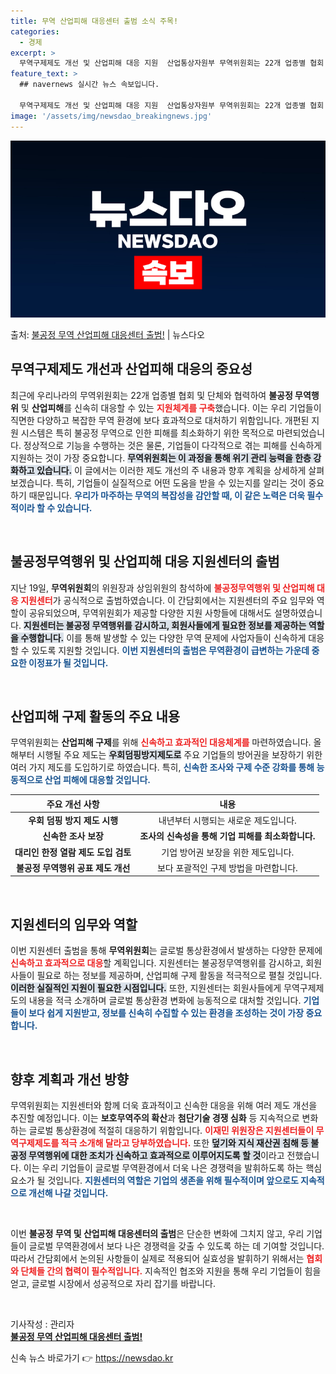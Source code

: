 ```yaml
---
title: 무역 산업피해 대응센터 출범 소식 주목!
categories:
  - 경제
excerpt: >
  무역구제제도 개선 및 산업피해 대응 지원  산업통상자원부 무역위원회는 22개 업종별 협회·단체와 협력하여 우…
feature_text: >
  ## navernews 실시간 뉴스 속보입니다.

  무역구제제도 개선 및 산업피해 대응 지원  산업통상자원부 무역위원회는 22개 업종별 협회·단체와 협력하여 우…
image: '/assets/img/newsdao_breakingnews.jpg'
---
```


![뉴스다오 속보](/assets/img/newsdao_breakingnews.jpg)

<p>출처: <a href="https://newsdao.kr/4936" rel="dofollow">불공정 무역 산업피해 대응센터 출범!</a> | 뉴스다오</p>

<h2 data-ke-size="size26">무역구제제도 개선과 산업피해 대응의 중요성</h2>

<p data-ke-size="size16">최근에 우리나라의 무역위원회는 22개 업종별 협회 및 단체와 협력하여 <b>불공정 무역행위</b> 및 <b>산업피해</b>를 신속히 대응할 수 있는 <b><span style="color: #ee2323;">지원체계를 구축</span></b>했습니다. 이는 우리 기업들이 직면한 다양하고 복잡한 무역 환경에 보다 효과적으로 대처하기 위함입니다. 개편된 지원 시스템은 특히 불공정 무역으로 인한 피해를 최소화하기 위한 목적으로 마련되었습니다. 정상적으로 기능을 수행하는 것은 물론, 기업들이 다각적으로 겪는 피해를 신속하게 지원하는 것이 가장 중요합니다. <b><span style="background-color: #21538527;">무역위원회는 이 과정을 통해 위기 관리 능력을 한층 강화하고 있습니다.</span></b> 이 글에서는 이러한 제도 개선의 주 내용과 향후 계획을 상세하게 살펴보겠습니다. 특히, 기업들이 실질적으로 어떤 도움을 받을 수 있는지를 알리는 것이 중요하기 때문입니다. <b><span style="color: #1a5490;">우리가 마주하는 무역의 복잡성을 감안할 때, 이 같은 노력은 더욱 필수적이라 할 수 있습니다.</span></b></p>

<p data-ke-size="size16">&nbsp;</p>

<h2 data-ke-size="size26">불공정무역행위 및 산업피해 대응 지원센터의 출범</h2>

<p data-ke-size="size16">지난 19일, <b>무역위원회</b>의 위원장과 상임위원의 참석하에 <b><span style="color: #ee2323;">불공정무역행위 및 산업피해 대응 지원센터</span></b>가 공식적으로 출범하였습니다. 이 간담회에서는 지원센터의 주요 임무와 역할이 공유되었으며, 무역위원회가 제공할 다양한 지원 사항들에 대해서도 설명하였습니다. <b><span style="background-color: #21538527;">지원센터는 불공정 무역행위를 감시하고, 회원사들에게 필요한 정보를 제공하는 역할을 수행합니다.</span></b> 이를 통해 발생할 수 있는 다양한 무역 문제에 사업자들이 신속하게 대응할 수 있도록 지원할 것입니다. <b><span style="color: #1a5490;">이번 지원센터의 출범은 무역환경이 급변하는 가운데 중요한 이정표가 될 것입니다.</span></b></p>

<p data-ke-size="size16">&nbsp;</p>

<h2 data-ke-size="size26">산업피해 구제 활동의 주요 내용</h2>

<p data-ke-size="size16">무역위원회는 <b>산업피해 구제</b>를 위해 <b><span style="color: #ee2323;">신속하고 효과적인 대응체계를</span></b> 마련하였습니다. 올해부터 시행될 주요 제도는 <b><span style="background-color: #21538527;">우회덤핑방지제도로</span></b> 주요 기업들의 방어권을 보장하기 위한 여러 가지 제도를 도입하기로 하였습니다. 특히, <b><span style="color: #1a5490;">신속한 조사와 구제 수준 강화를 통해 능동적으로 산업 피해에 대응할 것입니다.</span></b></p>

<table>
    <thead>
        <tr>
            <th style="text-align: center;"><b>주요 개선 사항</b></th>
            <th style="text-align: center;"><b>내용</b></th>
        </tr>
    </thead>
    <tbody>
        <tr>
            <td style="text-align: center; height: 17px;"><b>우회 덤핑 방지 제도 시행</b></td>
            <td style="text-align: center; height: 17px;">내년부터 시행되는 새로운 제도입니다.</td>
        </tr>
        <tr>
            <td style="text-align: center; height: 17px;"><b>신속한 조사 보장</b></td>
            <td style="text-align: center; height: 17px;"><b>조사의 신속성을 통해 기업 피해를 최소화합니다.</b></td>
        </tr>
        <tr>
            <td style="text-align: center; height: 17px;"><b>대리인 한정 열람 제도 도입 검토</b></td>
            <td style="text-align: center; height: 17px;">기업 방어권 보장을 위한 제도입니다.</td>
        </tr>
        <tr>
            <td style="text-align: center; height: 17px;"><b>불공정 무역행위 공표 제도 개선</b></td>
            <td style="text-align: center; height: 17px;">보다 포괄적인 구제 방법을 마련합니다.</td>
        </tr>
    </tbody>
</table>

<p data-ke-size="size16">&nbsp;</p>

<h2 data-ke-size="size26">지원센터의 임무와 역할</h2>

<p data-ke-size="size16">이번 지원센터 출범을 통해 <b>무역위원회</b>는 글로벌 통상환경에서 발생하는 다양한 문제에 <b><span style="color: #ee2323;">신속하고 효과적으로 대응</span></b>할 계획입니다. 지원센터는 불공정무역행위를 감시하고, 회원사들이 필요로 하는 정보를 제공하며, 산업피해 구제 활동을 적극적으로 펼칠 것입니다. <b><span style="background-color: #21538527;">이러한 실질적인 지원이 필요한 시점입니다.</span></b> 또한, 지원센터는 회원사들에게 무역구제제도의 내용을 적극 소개하며 글로벌 통상환경 변화에 능동적으로 대처할 것입니다. <b><span style="color: #1a5490;">기업들이 보다 쉽게 지원받고, 정보를 신속히 수집할 수 있는 환경을 조성하는 것이 가장 중요합니다.</span></b></p>

<p data-ke-size="size16">&nbsp;</p>

<h2 data-ke-size="size26">향후 계획과 개선 방향</h2>

<p data-ke-size="size16">무역위원회는 지원센터와 함께 더욱 효과적이고 신속한 대응을 위해 여러 제도 개선을 추진할 예정입니다. 이는 <b>보호무역주의 확산</b>과 <b>첨단기술 경쟁 심화</b> 등 지속적으로 변화하는 글로벌 통상환경에 적절히 대응하기 위함입니다. <b><span style="color: #ee2323;">이재민 위원장은 지원센터들이 무역구제제도를 적극 소개해 달라고 당부하였습니다.</span></b> 또한 <b><span style="background-color: #21538527;">덮기와 지식 재산권 침해 등 불공정 무역행위에 대한 조치가 신속하고 효과적으로 이루어지도록 할 것</span></b>이라고 전했습니다. 이는 우리 기업들이 글로벌 무역환경에서 더욱 나은 경쟁력을 발휘하도록 하는 핵심 요소가 될 것입니다. <b><span style="color: #1a5490;">지원센터의 역할은 기업의 생존을 위해 필수적이며 앞으로도 지속적으로 개선해 나갈 것입니다.</span></b></p>

<p data-ke-size="size16">&nbsp;</p>

<p data-ke-size="size16">이번 <b>불공정 무역 및 산업피해 대응센터의 출범</b>은 단순한 변화에 그치지 않고, 우리 기업들이 글로벌 무역환경에서 보다 나은 경쟁력을 갖출 수 있도록 하는 데 기여할 것입니다. 따라서 간담회에서 논의된 사항들이 실제로 적용되어 실효성을 발휘하기 위해서는 <b><span style="color: #ee2323;">협회와 단체들 간의 협력이 필수적입니다.</span></b> 지속적인 협조와 지원을 통해 우리 기업들이 힘을 얻고, 글로벌 시장에서 성공적으로 자리 잡기를 바랍니다.</p>

<p data-ke-size="size16">&nbsp;</p>

<p data-ke-size="size16">기사작성 : 관리자<br /><a href="https://newsdao.kr/4936"><b>불공정 무역 산업피해 대응센터 출범!</b></a></p> 

신속 뉴스 바로가기 👉 <a href="https://newsdao.kr" rel="dofollow">https://newsdao.kr</a>


